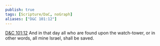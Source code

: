 ```yaml
---
publish: true
tags: [Scripture/DaC, noGraph]
aliases: ["D&C 101:12"]
---
```

[D&C 101:12](https://churchofjesuschrist.org/study/scriptures/dc-testament/dc/101?lang=eng&id=p12#p12) And in that day all who are found upon the watch-tower, or in other words, all mine Israel, shall be saved.
